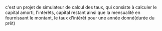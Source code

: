 c'est un projet de simulateur de calcul des taux, qui consiste à calculer le capital amorti, l'intérêts, capital restant ainsi que la mensualité en fournissant le montant, le taux d'intérêt pour une année donné(durée du prêt)
